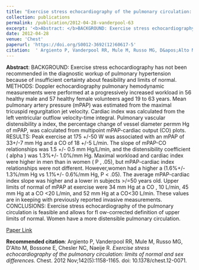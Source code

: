 ```yaml
--- 
title: "Exercise stress echocardiography of the pulmonary circulation: limits of normal and sex differences." 
collection: publications 
permalink: /publication/2012-04-28-vanderpool-63 
excerpt: '<b>Abstract: </b>BACKGROUND: Exercise stress echocardiography has not been recommended in the diagnostic workup of pulmonary hypertension because of insufficient certainty about feasibility and limits of normal. METHODS: Doppler echocardiography pulmonary hemodynamic measurements were performed at a progressively increased workload in 56 healthy male and 57 healthy female [...]' 
date: 2012-04-28 
venue: 'Chest' 
paperurl: 'https://doi.org/S0012-3692(12)60617-5' 
citation:  ' Argiento P, Vanderpool RR, Mule M, Russo MG, D&apos;Alto M, Bossone E, Chesler NC, Naeije R. <i>Exercise stress echocardiography of the pulmonary circulation: limits of normal and sex differences.</i> Chest. 2012 Nov;142(5):1158-1165. doi: 10.1378/chest.12-0071.' 
--- 
```

<b>Abstract</b>:  BACKGROUND: Exercise stress echocardiography has not been recommended in the diagnostic workup of pulmonary hypertension because of insufficient certainty about feasibility and limits of normal. METHODS: Doppler echocardiography pulmonary hemodynamic measurements were performed at a progressively increased workload in 56 healthy male and 57 healthy female volunteers aged 19 to 63 years. Mean pulmonary artery pressure (mPAP) was estimated from the maximal tricuspid regurgitation jet velocity. Cardiac index was calculated from the left ventricular outflow velocity-time integral. Pulmonary vascular distensibility a index, the percentage change of vessel diameter permm Hg of mPAP, was calculated from multipoint mPAP-cardiac output (CO) plots. RESULTS: Peak exercise at 175 +/-50 W was associated with an mPAP of 33+/-7 mm Hg and a CO of 18 +/-5 L/min. The slope of mPAP-CO relationships was 1.5 +/- 0.5 mm Hg/L/min, and the distensibility coefficient ( alpha ) was 1.3%+/- 1.0%/mm Hg. Maximal workload and cardiac index were higher in men than in women ( P , .05), but mPAP-cardiac index relationships were not different. However,women had a higher a (1.6%+/- 1.3%/mm Hg vs 1.1%+/- 0.6%/mm Hg, P < .05). The average mPAP-cardiac index slope was higher and a lower in subjects >/=50 years old. Upper limits of normal of mPAP at exercise were 34 mm Hg at a CO , 10 L/min, 45 mm Hg at a CO <20 L/min, and 52 mm Hg at a CO<30 L/min. These values are in keeping with previously reported invasive measurements. CONCLUSIONS: Exercise stress echocardiography of the pulmonary circulation is feasible and allows for fl ow-corrected definition of upper limits of normal. Women have a more distensible pulmonary circulation.  
 
[Paper Link](https://doi.org/S0012-3692(12)60617-5) 
 
<b>Recommended citation</b>:  Argiento P, Vanderpool RR, Mule M, Russo MG, D&apos;Alto M, Bossone E, Chesler NC, Naeije R. <i>Exercise stress echocardiography of the pulmonary circulation: limits of normal and sex differences.</i> Chest. 2012 Nov;142(5):1158-1165. doi: 10.1378/chest.12-0071. 
